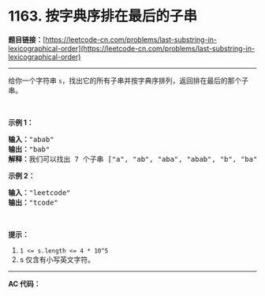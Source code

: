 # 1163. 按字典序排在最后的子串

**题目链接：**[https://leetcode-cn.com/problems/last-substring-in-lexicographical-order](https://leetcode-cn.com/problems/last-substring-in-lexicographical-order)

---

<div class="content__1Y2H">
 <div class="notranslate">
  <p>给你一个字符串&nbsp;<code>s</code>，找出它的所有子串并按字典序排列，返回排在最后的那个子串。</p> 
  <p>&nbsp;</p> 
  <p><strong>示例 1：</strong></p> 
  <pre class="language-text"><strong>输入：</strong>"abab"
<strong>输出：</strong>"bab"
<strong>解释：</strong>我们可以找出 7 个子串 ["a", "ab", "aba", "abab", "b", "ba", "bab"]。按字典序排在最后的子串是 "bab"。
</pre> 
  <p><strong>示例&nbsp;2：</strong></p> 
  <pre class="language-text"><strong>输入：</strong>"leetcode"
<strong>输出：</strong>"tcode"
</pre> 
  <p>&nbsp;</p> 
  <p><strong>提示：</strong></p> 
  <ol> 
   <li><code>1 &lt;= s.length &lt;= 4 * 10^5</code></li> 
   <li>s 仅含有小写英文字符。</li> 
  </ol> 
 </div>
</div>

---

**AC 代码：**

```java

```